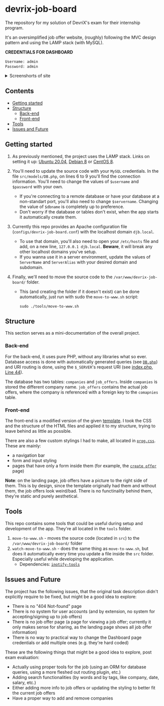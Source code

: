 # devrix-job-board

The repository for my solution of DevriX's exam for their internship program.

It's an oversimplified job offer website, (roughly) following the MVC design pattern and using the LAMP stack (with MySQL).

**CREDENTIALS FOR DASHBOARD**
```
Username: admin
Password: admin
```

<details>
	<summary>Screenshorts of site</summary>
	<img src="./screenshots/landing-page.png">
	<img src="./screenshots/create-offer.png">
	<img src="./screenshots/dashboard-login.png">
	<img src="./screenshots/dashboard-logged-in.png">
	<img src="./screenshots/edit-offer.png">
</details>

## Contents
- [Getting started](#Getting%20started)
- [Structure](#Structure)
  - [Back-end](#Back-end)
  - [Front-end](#Front-end)
- [Tools](#Tools)
- [Issues and Future](#Issues%20and%20Future)

## Getting started

1. As previously mentioned, the project uses the LAMP stack. Links on setting it up: [Ubuntu 20.04](https://www.digitalocean.com/community/tutorials/how-to-install-linux-apache-mysql-php-lamp-stack-on-ubuntu-20-04), [Debian 8](https://www.digitalocean.com/community/tutorials/how-to-install-linux-apache-mysql-php-lamp-stack-on-debian-8) or [CentOS 8](https://www.digitalocean.com/community/tutorials/how-to-install-linux-apache-mariadb-php-lamp-stack-on-centos-8).

2. You'll need to update the source code with your `MySQL` credentials. In the file `src/models/DB.php`, on lines 6 to 9 you'll find the connection information. You'll need to change the values of `$username` and `$password` with your own.
   - If you're connecting to a remote database or have your database at a non-standart port, you'll also need to change `$servername`. Changing the value of `$dbname` is completely up to preference.
   - Don't worry if the database or tables don't exist, when the app starts it automatically create them.

3. Currently this repo provides an Apache configuration file (`configs/devrix-job-board.conf`) with the localhost domain `djb.local`.
   - To use that domain, you'll also need to open your `/etc/hosts` file and add, on a new line, `127.0.0.1	djb.local`. **Beware**, it will break any other localhost domains you've setup.
   - If you wanna use it in a server environment, update the values of `ServerName` and `ServerAlias` with your desired domain and subdomain.

4. Finally, we'll need to move the source code to the `/var/www/devrix-job-board/` folder.
   - This (and creating the folder if it doesn't exist) can be done automatically, just run with sudo the `move-to-www.sh` script:
     ```
     sudo ./tools/move-to-www.sh
     ```

## Structure

This section serves as a mini-documentation of the overall project.

### Back-end

For the back-end, it uses pure PHP, without any libraries what so ever. Database access is done with automatically generated queries (see [`DB.php`](https://github.com/Syndamia/devrix-job-board/blob/main/src/models/DB.php)) and URI routing is done, using the `$_SERVER`'s request URI (see [index.php, Line 44](https://github.com/Syndamia/devrix-job-board/blob/67bc860ea4b3db5033a42038ab86d0df955c9295/src/index.php#L44)).

The database has two tables: `companies` and `job_offers`. Inside `companies` is stored the different company name. `job_offers` contains the actual job offers, where the company is referenced with a foreign key to the `comapnies` table.

### Front-end

The front-end is a modified version of the given [template](https://github.com/xavortm/html-template-jobs). I took the CSS and the structure of the HTML files and applied it to my structure, trying to leave behind as little as possible.

There are also a few custom stylings I had to make, all located in [`prog.css`](https://github.com/Syndamia/devrix-job-board/blob/main/src/css/prog.css). These are mainly:
- a navigation bar
- form and input styling
- pages that have only a form inside them (for example, the [`create offer`](https://github.com/Syndamia/devrix-job-board/blob/main/src/views/create-offer.php) page)

**Note**: on the landing page, job offers have a picture to the right side of them. This is by design, since the template originally had them and without them, the job offers look weird/bad. There is no functinality behind them, they're static and purely aesthetical.

## Tools

This repo contains some tools that could be useful during setup and development of the app. They're all located in the `tools` folder.

1. `move-to-www.sh` - moves the source code (located in `src`) to the `/var/www/devrix-job-board/` folder
2. `watch-move-to-www.sh` - does the same thing as `move-to-www.sh`, but does it automatically every time you update a file inside the `src` folder. Especially useful while developing the application.
   - Dependencies: [`inotify-tools`](https://pkgs.org/download/inotify-tools)

## Issues and Future

The project has the following issues, that the original task description didn't explicitly require to be fixed, but might be a good idea to explore:
- There is no "404 Not-found" page
- There is no system for user accounts (and by extension, no system for accepting/signing up to job offers)
- There is no job offer page (a page for viewing a job offer; currently it only makes sense for sharing, as the landing page shows all job offer information)
- There is no way to practical way to change the Dashboard page credentials or add multiple ones (e.g. they're hard coded)

These are the following things that might be a good idea to explore, post exam evaluation:
- Actually using proper tools for the job (using an ORM for database queries, using a more fleshed out routing plugin, etc.)
- Adding search functionalities (by words and by tags, like company, date, salary, etc.)
- Either adding more info to job offers or updating the styling to better fit the current job offers
- Have a proper way to add and remove companies
